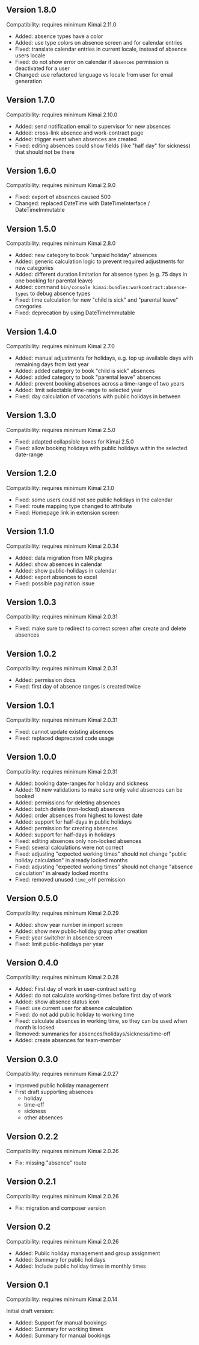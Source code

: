 ## Version 1.8.0

Compatibility: requires minimum Kimai 2.11.0

- Added: absence types have a color
- Added: use type colors on absence screen and for calendar entries
- Fixed: translate calendar entries in current locale, instead of absence users locale
- Fixed: do not show error on calendar if `absences` permission is deactivated for a user
- Changed: use refactored language vs locale from user for email generation

## Version 1.7.0

Compatibility: requires minimum Kimai 2.10.0

- Added: send notification email to supervisor for new absences
- Added: cross-link absence and work-contract page
- Added: trigger event when absences are created
- Fixed: editing absences could show fields (like "half day" for sickness) that should not be there

## Version 1.6.0

Compatibility: requires minimum Kimai 2.9.0

- Fixed: export of absences caused 500
- Changed: replaced DateTime with DateTimeInterface / DateTimeImmutable

## Version 1.5.0

Compatibility: requires minimum Kimai 2.8.0

- Added: new category to book "unpaid holiday" absences
- Added: generic calculation logic to prevent required adjustments for new categories
- Added: different duration limitation for absence types (e.g. 75 days in one booking for parental leave)
- Added: command `bin/console kimai:bundles:workcontract:absence-types` to debug absence types
- Fixed: time calculation for new "child is sick" and "parental leave" categories
- Fixed: deprecation by using DateTimeImmutable

## Version 1.4.0

Compatibility: requires minimum Kimai 2.7.0

- Added: manual adjustments for holidays, e.g. top up available days with remaining days from last year
- Added: added category to book "child is sick" absences
- Added: added category to book "parental leave" absences
- Added: prevent booking absences across a time-range of two years
- Added: limit selectable time-range to selected year
- Fixed: day calculation of vacations with public holidays in between

## Version 1.3.0

Compatibility: requires minimum Kimai 2.5.0

- Fixed: adapted collapsible boxes for Kimai 2.5.0
- Fixed: allow booking holidays with public holidays within the selected date-range

## Version 1.2.0

Compatibility: requires minimum Kimai 2.1.0

- Fixed: some users could not see public holidays in the calendar
- Fixed: route mapping type changed to attribute
- Fixed: Homepage link in extension screen

## Version 1.1.0

Compatibility: requires minimum Kimai 2.0.34

- Added: data migration from MR plugins
- Added: show absences in calendar
- Added: show public-holidays in calendar
- Added: export absences to excel
- Fixed: possible pagination issue

## Version 1.0.3

Compatibility: requires minimum Kimai 2.0.31

- Fixed: make sure to redirect to correct screen after create and delete absences

## Version 1.0.2

Compatibility: requires minimum Kimai 2.0.31

- Added: permission docs
- Fixed: first day of absence ranges is created twice

## Version 1.0.1

Compatibility: requires minimum Kimai 2.0.31

- Fixed: cannot update existing absences
- Fixed: replaced deprecated code usage

## Version 1.0.0

Compatibility: requires minimum Kimai 2.0.31

- Added: booking date-ranges for holiday and sickness
- Added: 10 new validations to make sure only valid absences can be booked
- Added: permissions for deleting absences
- Added: batch delete (non-locked) absences
- Added: order absences from highest to lowest date
- Added: support for half-days in public holidays
- Added: permission for creating absences
- Added: support for half-days in holidays
- Fixed: editing absences only non-locked absences
- Fixed: several calculations were not correct
- Fixed: adjusting "expected working times" should not change "public holiday calculation" in already locked months
- Fixed: adjusting "expected working times" should not change "absence calculation" in already locked months
- Fixed: removed unused `time_off` permission

## Version 0.5.0

Compatibility: requires minimum Kimai 2.0.29

- Added: show year number in import screen
- Added: show new public-holiday group after creation
- Fixed: year switcher in absence screen
- Fixed: limit public-holidays per year

## Version 0.4.0

Compatibility: requires minimum Kimai 2.0.28

- Added: First day of work in user-contract setting
- Added: do not calculate working-times before first day of work
- Added: show absence status icon
- Fixed: use current user for absence calculation
- Fixed: do not add public holiday to working time
- Fixed: calculate absences in working time, so they can be used when month is locked
- Removed: summaries for absences/holidays/sickness/time-off
- Added: create absences for team-member

## Version 0.3.0

Compatibility: requires minimum Kimai 2.0.27

- Improved public holiday management
- First draft supporting absences
    - holiday
    - time-off
    - sickness
    - other absences

## Version 0.2.2

Compatibility: requires minimum Kimai 2.0.26

- Fix: missing "absence" route

## Version 0.2.1

Compatibility: requires minimum Kimai 2.0.26

- Fix: migration and composer version

## Version 0.2

Compatibility: requires minimum Kimai 2.0.26

- Added: Public holiday management and group assignment
- Added: Summary for public holidays
- Added: Include public holiday times in monthly times

## Version 0.1

Compatibility: requires minimum Kimai 2.0.14

Initial draft version:

- Added: Support for manual bookings
- Added: Summary for working times
- Added: Summary for manual bookings

